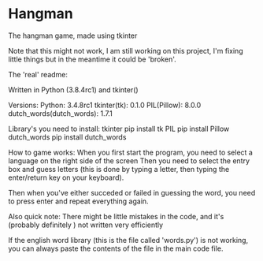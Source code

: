# Hangman
The hangman game, made using tkinter

Note that this might not work, I am still working on this project, I'm fixing little things but in the meantime it could be 'broken'.

The 'real' readme:

Written in Python (3.8.4rc1) and tkinter()

Versions:
Python: 3.4.8rc1
tkinter(tk): 0.1.0
PIL(Pillow):  8.0.0
dutch_words(dutch_words): 1.7.1

Library's you need to install:
tkinter         pip install tk
PIL             pip install Pillow
dutch_words     pip install dutch_words


How to game works:
When you first start the program, you need to select a language on the right side of the screen
Then you need to select the entry box and guess letters (this is done by typing a letter,
then typing the enter/return key on your keyboard).

Then when you've either succeded or failed in guessing the word, you need to press enter and 
repeat everything again.

Also quick note:
There might be little mistakes in the code, and it's (probably definitely  ) not written very efficiently

If the english word library (this is the file called 'words.py') is not working, you can always paste the contents of the file in the main code file.